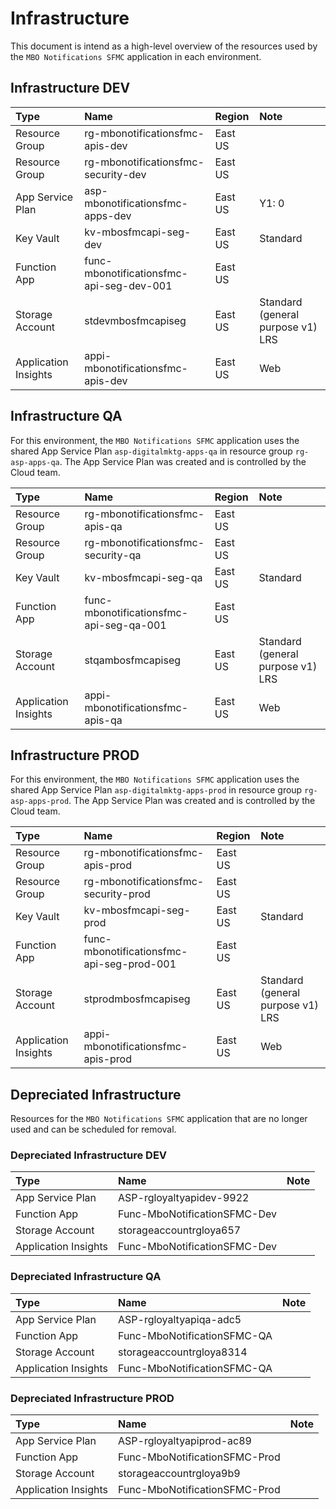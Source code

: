 # Infrastructure

This document is intend as a high-level overview of the resources used by the `MBO Notifications SFMC` application in each environment.

## Infrastructure DEV

|Type |Name |Region |Note |
|:----|:----|:------|:----|
|Resource Group        |rg-mbonotificationsfmc-apis-dev           |East US||
|Resource Group        |rg-mbonotificationsfmc-security-dev       |East US||
|App Service Plan      |asp-mbonotificationsfmc-apps-dev          |East US|Y1: 0 |
|Key Vault             |kv-mbosfmcapi-seg-dev                     |East US|Standard |
|Function App          |func-mbonotificationsfmc-api-seg-dev-001  |East US||
|Storage Account       |stdevmbosfmcapiseg                        |East US|Standard (general purpose v1) LRS |
|Application Insights  |appi-mbonotificationsfmc-apis-dev         |East US|Web |

## Infrastructure QA

For this environment, the `MBO Notifications SFMC` application uses the shared App Service Plan `asp-digitalmktg-apps-qa` in resource group `rg-asp-apps-qa`. The App Service Plan was created and is controlled by the Cloud team.

|Type |Name |Region |Note |
|:----|:----|:------|:----|
|Resource Group        |rg-mbonotificationsfmc-apis-qa            |East US||
|Resource Group        |rg-mbonotificationsfmc-security-qa        |East US||
|Key Vault             |kv-mbosfmcapi-seg-qa                      |East US|Standard |
|Function App          |func-mbonotificationsfmc-api-seg-qa-001   |East US||
|Storage Account       |stqambosfmcapiseg                         |East US|Standard (general purpose v1) LRS |
|Application Insights  |appi-mbonotificationsfmc-apis-qa          |East US|Web |

## Infrastructure PROD

For this environment, the `MBO Notifications SFMC` application uses the shared App Service Plan `asp-digitalmktg-apps-prod` in resource group `rg-asp-apps-prod`. The App Service Plan was created and is controlled by the Cloud team.

|Type |Name |Region |Note |
|:----|:----|:------|:----|
|Resource Group        |rg-mbonotificationsfmc-apis-prod          |East US||
|Resource Group        |rg-mbonotificationsfmc-security-prod      |East US||
|Key Vault             |kv-mbosfmcapi-seg-prod                    |East US|Standard |
|Function App          |func-mbonotificationsfmc-api-seg-prod-001 |East US||
|Storage Account       |stprodmbosfmcapiseg                       |East US|Standard (general purpose v1) LRS |
|Application Insights  |appi-mbonotificationsfmc-apis-prod        |East US|Web |

## Depreciated Infrastructure

Resources for the `MBO Notifications SFMC` application that are no longer used and can be scheduled for removal.

### Depreciated Infrastructure DEV

|Type |Name |Note |
|:----|:----|:----|
|App Service Plan      |ASP-rgloyaltyapidev-9922     ||
|Function App          |Func-MboNotificationSFMC-Dev ||
|Storage Account       |storageaccountrgloya657      ||
|Application Insights  |Func-MboNotificationSFMC-Dev ||

### Depreciated Infrastructure QA

|Type |Name |Note |
|:----|:----|:----|
|App Service Plan      |ASP-rgloyaltyapiqa-adc5      ||
|Function App          |Func-MboNotificationSFMC-QA  ||
|Storage Account       |storageaccountrgloya8314     ||
|Application Insights  |Func-MboNotificationSFMC-QA  ||

### Depreciated Infrastructure PROD

|Type |Name |Note |
|:----|:----|:----|
|App Service Plan      |ASP-rgloyaltyapiprod-ac89     ||
|Function App          |Func-MboNotificationSFMC-Prod ||
|Storage Account       |storageaccountrgloya9b9       ||
|Application Insights  |Func-MboNotificationSFMC-Prod ||
